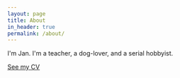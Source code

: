 ```yaml
---
layout: page
title: About
in_header: true
permalink: /about/
---
```


I'm Jan. I'm a teacher, a dog-lover, and a serial hobbyist.

[See my CV](https://drive.google.com/file/d/12SQgXDKvNTBFjGOeiPF9RLs2ecAPLeu9/view?usp=sharing)

